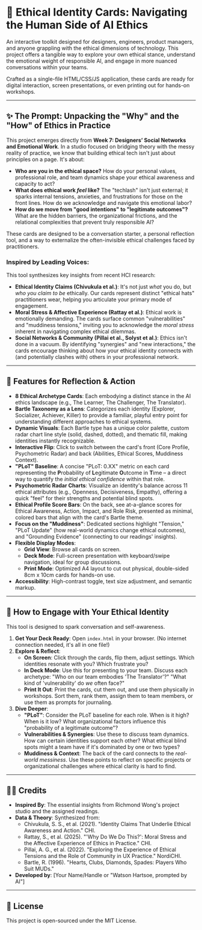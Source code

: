# 🤖 Ethical Identity Cards: Navigating the Human Side of AI Ethics

An interactive toolkit designed for designers, engineers, product managers, and anyone grappling with the ethical dimensions of technology. This project offers a tangible way to explore your own ethical stance, understand the emotional weight of responsible AI, and engage in more nuanced conversations within your teams.

Crafted as a single-file HTML/CSS/JS application, these cards are ready for digital interaction, screen presentations, or even printing out for hands-on workshops.

---

## ✨ The Prompt: Unpacking the "Why" and the "How" of Ethics in Practice

This project emerges directly from **Week 7: Designers’ Social Networks and Emotional Work**. In a studio focused on bridging theory with the messy reality of practice, we know that building ethical tech isn't just about principles on a page. It's about:

*   **Who are you in the ethical space?** How do your personal values, professional role, and team dynamics shape your ethical awareness and capacity to act?
*   **What does ethical work *feel* like?** The "techlash" isn't just external; it sparks internal tensions, anxieties, and frustrations for those on the front lines. How do we acknowledge and navigate this emotional labor?
*   **How do we move from "good intentions" to "legitimate outcomes"?** What are the hidden barriers, the organizational frictions, and the relational complexities that prevent truly responsible AI?

These cards are designed to be a conversation starter, a personal reflection tool, and a way to externalize the often-invisible ethical challenges faced by practitioners.

### Inspired by Leading Voices:

This tool synthesizes key insights from recent HCI research:

*   **Ethical Identity Claims (Chivukula et al.)**: It's not just *what* you do, but *who you claim to be* ethically. Our cards represent distinct "ethical hats" practitioners wear, helping you articulate your primary mode of engagement.
*   **Moral Stress & Affective Experience (Rattay et al.)**: Ethical work is emotionally demanding. The cards surface common "vulnerabilities" and "muddiness tensions," inviting you to acknowledge the *moral stress* inherent in navigating complex ethical dilemmas.
*   **Social Networks & Community (Pillai et al., Solyst et al.)**: Ethics isn't done in a vacuum. By identifying "synergies" and "new interactions," the cards encourage thinking about how your ethical identity connects with (and potentially clashes with) others in your professional network.

---

## 🚀 Features for Reflection & Action

*   **8 Ethical Archetype Cards**: Each embodying a distinct stance in the AI ethics landscape (e.g., The Learner, The Challenger, The Translator).
*   **Bartle Taxonomy as a Lens**: Categorizes each identity (Explorer, Socializer, Achiever, Killer) to provide a familiar, playful entry point for understanding different approaches to ethical systems.
*   **Dynamic Visuals**: Each Bartle type has a unique color palette, custom radar chart line style (solid, dashed, dotted), and thematic fill, making identities instantly recognizable.
*   **Interactive Flip**: Click to switch between the card's front (Core Profile, Psychometric Radar) and back (Abilities, Ethical Scores, Muddiness Context).
*   **"PLoT" Baseline**: A concise "PLoT: 0.XX" metric on each card representing the **P**robability of **L**egitimate **O**utcome in **T**ime – a direct way to quantify the *initial ethical confidence* within that role.
*   **Psychometric Radar Charts**: Visualize an identity's balance across 11 ethical attributes (e.g., Openness, Decisiveness, Empathy), offering a quick "feel" for their strengths and potential blind spots.
*   **Ethical Profile Score Bars**: On the back, see at-a-glance scores for Ethical Awareness, Action, Impact, and Role Risk, presented as minimal, colored bars that align with the card's Bartle theme.
*   **Focus on the "Muddiness"**: Dedicated sections highlight "Tension," "PLoT Update" (how real-world dynamics change ethical outcomes), and "Grounding Evidence" (connecting to our readings' insights).
*   **Flexible Display Modes**:
    *   **Grid View**: Browse all cards on screen.
    *   **Deck Mode**: Full-screen presentation with keyboard/swipe navigation, ideal for group discussions.
    *   **Print Mode**: Optimized A4 layout to cut out physical, double-sided 8cm x 10cm cards for hands-on use.
*   **Accessibility**: High-contrast toggle, text size adjustment, and semantic markup.

---

## 🧭 How to Engage with Your Ethical Identity

This tool is designed to spark conversation and self-awareness.

1.  **Get Your Deck Ready**: Open `index.html` in your browser. (No internet connection needed, it's all in one file!)
2.  **Explore & Reflect**:
    *   **On Screen**: Click through the cards, flip them, adjust settings. Which identities resonate with you? Which frustrate you?
    *   **In Deck Mode**: Use this for presenting to your team. Discuss each archetype: "Who on our team embodies 'The Translator'?" "What kind of 'vulnerability' do *we* often face?"
    *   **Print It Out**: Print the cards, cut them out, and use them physically in workshops. Sort them, rank them, assign them to team members, or use them as prompts for journaling.
3.  **Dive Deeper**:
    *   **"PLoT"**: Consider the PLoT baseline for each role. When is it high? When is it low? What organizational factors influence this "probability of a legitimate outcome"?
    *   **Vulnerabilities & Synergies**: Use these to discuss team dynamics. How can certain identities support each other? What ethical blind spots might a team have if it's dominated by one or two types?
    *   **Muddiness & Context**: The back of the card connects to the *real-world messiness*. Use these points to reflect on specific projects or organizational challenges where ethical clarity is hard to find.

---

## 👩‍💻 Credits

*   **Inspired By**: The essential insights from Richmond Wong's project studio and the assigned readings.
*   **Data & Theory**: Synthesized from:
    *   Chivukula, S. S., et al. (2021). "Identity Claims That Underlie Ethical Awareness and Action." CHI.
    *   Rattay, S., et al. (2025). "'Why Do We Do This?': Moral Stress and the Affective Experience of Ethics in Practice." CHI.
    *   Pillai, A. G., et al. (2022). "Exploring the Experience of Ethical Tensions and the Role of Community in UX Practice." NordiCHI.
    *   Bartle, R. (1996). "Hearts, Clubs, Diamonds, Spades: Players Who Suit MUDs."
*   **Developed by**: [Your Name/Handle or "Watson Hartsoe, prompted by AI"]

---

## 📜 License

This project is open-sourced under the MIT License.
